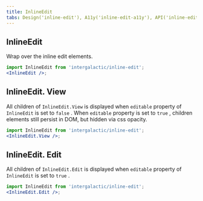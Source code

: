 ```yaml
---
title: InlineEdit
tabs: Design('inline-edit'), A11y('inline-edit-a11y'), API('inline-edit-api'), Example('inline-edit-code'), Changelog('inline-edit-changelog')
---
```


## InlineEdit

Wrap over the inline edit elements.

```jsx
import InlineEdit from 'intergalactic/inline-edit';
<InlineEdit />;
```

<TypesView type="InlineEditProps" :types={...types} />

## InlineEdit. View

All children of `InlineEdit.View` is displayed when `editable` property of `InlineEdit` is set to `false` . When `editable` property is set to `true` , children elements still persist in DOM, but hidden via css opacity.

```jsx
import InlineEdit from 'intergalactic/inline-edit';
<InlineEdit.View />;
```

## InlineEdit. Edit

All children of `InlineEdit.Edit` is displayed when `editable` property of `InlineEdit` is set to `true` .

```jsx
import InlineEdit from 'intergalactic/inline-edit';
<InlineEdit.Edit />;
```

<script setup>import { data as types } from '@types.data.ts'; </script>
